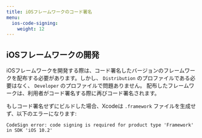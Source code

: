 ```yaml
---
title: iOSフレームワークのコード署名
menu:
  ios-code-signing:
    weight: 12
---
```

## iOSフレームワークの開発

iOSフレームワークを開発する際は、コード署名したバージョンのフレームワークを配布する必要があります。しかし、 `Distribution` のプロファイルである必要はなく、 `Developer` のプロファイルで問題ありません。
配布したフレームワークは、利用者がコード署名する際に再びコード署名されます。

もしコード署名せずにビルドした場合、Xcodeは `.framework` ファイルを生成せず、以下のエラーになります:

    CodeSign error: code signing is required for product type 'Framework' in SDK 'iOS 10.2'
